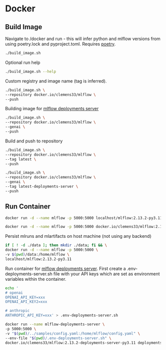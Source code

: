 # Docker

## Build Image

Navigate to /docker and run - this will infer python and mlflow versions from using poetry.lock and pyproject.toml. Requires [poetry](https://python-poetry.org/).

```bash
./build_image.sh
```

Optional run help

```bash
./build_image.sh --help
```

Custom registry and image name (tag is inferred).
```bash
./build_image.sh \
--repository docker.io/clemens33/mlflow \
--push
```

Building image for [mlflow deployments server](https://mlflow.org/docs/latest/llms/deployments/index.html)
```bash
./build_image.sh \
--repository docker.io/clemens33/mlflow \
--genai \
--push
```

Build and push to repository

```bash
./build_image.sh \
--repository docker.io/clemens33/mlflow \
--tag latest \
--push
```

```bash
./build_image.sh \
--repository docker.io/clemens33/mlflow \
--genai \
--tag latest-deployments-server \
--push
``` 

## Run Container

```bash
docker run -d --name mlflow -p 5000:5000 localhost/mlflow:2.13.2-py3.11
```

```bash
docker run -d --name mlflow -p 5000:5000 docker.io/clemens33/mlflow:2.13.2-py3.11
```

Persist mlruns and mlartifacts on host machine (not using any backend)

```bash
if [ ! -d ./data ]; then mkdir ./data; fi && \
docker run -d --name mlflow -p 5000:5000 \
-v $(pwd)/data:/home/mlflow \
localhost/mlflow:2.13.2-py3.11
```

Run container for [mlflow deployments server](https://mlflow.org/docs/latest/llms/deployments/index.html). First create a .env-deployments-server.sh file with your API keys which are set as environment variables within the container.

```bash
echo '
# openai
OPENAI_API_KEY=xxx
OPENAI_API_KEY2=xxx

# anthropic
ANTHROPIC_API_KEY=xxx' > .env-deployments-server.sh
```

```bash
docker run --name mlflow-deployments-server \
-p 5000:5000 \
-v "$(pwd)/../samples/config.yaml:/home/mlflow/config.yaml" \
--env-file "$(pwd)/.env-deployments-server.sh" \
docker.io/clemens33/mlflow:2.13.2-deployments-server-py3.11 deployments-server
```
